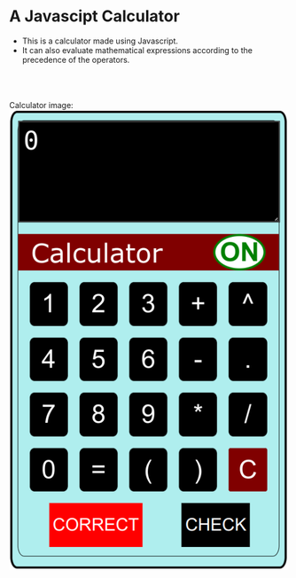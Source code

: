 # A Javascipt Calculator

<ul>
    <li> This is a calculator made using Javascript. </li>
    <li> It can also evaluate mathematical expressions according to the precedence of the operators. </li>
</ul>

<br><br><br>
Calculator image: <br>
![A picture of the calculator](./calculator.png)
